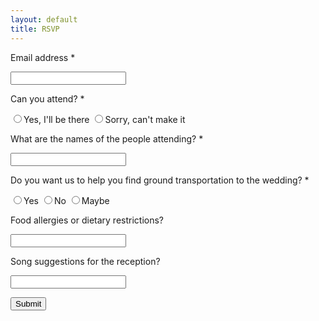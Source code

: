 ```yaml
---
layout: default
title: RSVP
---
```


<form method="post" action="https://docs.google.com/forms/u/0/d/e/1FAIpQLSeZGELk-QKAFeyqbeHcb6BwopYzkbblbkn-o-x4CPP9CzQS1w/formResponse">
    <p>
        <p>Email address *</p>
        <input type="email" name="emailAddress" required />
    </p>
    <p>
        <p>Can you attend? *</p>
        <label for="id2.1"><input type="radio" name="entry.877086558" value="Yes, I'll be there" id="id2.1" required />Yes, I'll be there</label>
        <label for="id2.2"><input type="radio" name="entry.877086558" value="Sorry, can't make it" id="id2.2" required />Sorry, can't make it</label>
    </p>
    <p>
        <p>What are the names of the people attending? *</p>
        <input type="text" name="entry.1498135098" required />
    </p>
    <p>
        <p>Do you want us to help you find ground transportation to the wedding? *</p>
        <label for="id4.1"><input type="radio" name="entry.323160021" value="Yes" id="id4.1" required />Yes</label>
        <label for="id4.2"><input type="radio" name="entry.323160021" value="No" id="id4.2" required />No</label>
        <label for="id4.3"><input type="radio" name="entry.323160021" value="Maybe" id="id4.3" required />Maybe</label>
    </p>
    <p>
        <p>Food allergies or dietary restrictions?</p>
        <input type="text" name="entry.2606285" />
    </p>
    <p>
        <p>Song suggestions for the reception?</p>
        <input type="text" name="entry.1999125361" />
    </p>
    <input type="submit">
</form>
<!-- <div class="google-iframe-embeds">
<iframe src="https://docs.google.com/forms/d/e/1FAIpQLSeZGELk-QKAFeyqbeHcb6BwopYzkbblbkn-o-x4CPP9CzQS1w/viewform?embedded=true" width="640" height="1086" frameborder="0" marginheight="0" marginwidth="0">Loading…</iframe>
</div> -->
